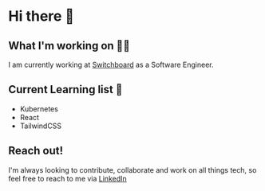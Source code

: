 # Hi there 👋

<!--
**raopg/raopg** is a ✨ _special_ ✨ repository because its `README.md` (this file) appears on your GitHub profile.

Here are some ideas to get you started:

- 🔭 I’m currently working on ...
- 🌱 I’m currently learning ...
- 👯 I’m looking to collaborate on ...
- 🤔 I’m looking for help with ...
- 💬 Ask me about ...
- 📫 How to reach me: ...
- 😄 Pronouns: ...
- ⚡ Fun fact: ...
-->

## What I'm working on :mechanic:

I am currently working at <a href="https://www.switchboard-software.com">Switchboard</a> as a Software Engineer.

## Current Learning list :triumph:

- Kubernetes
- React
- TailwindCSS

## Reach out!
I'm always looking to contribute, collaborate and work on all things tech, so feel free to reach to me via <a href="https://www.linkedin.com/in/raopg">LinkedIn</a>
